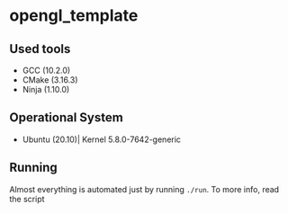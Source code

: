 # **opengl_template**

## **Used tools**

* GCC (10.2.0)
* CMake (3.16.3)
* Ninja (1.10.0)

## **Operational System**

* Ubuntu (20.10)| Kernel 5.8.0-7642-generic

## **Running**

Almost everything is automated just by running `./run`. To more info, read the script
